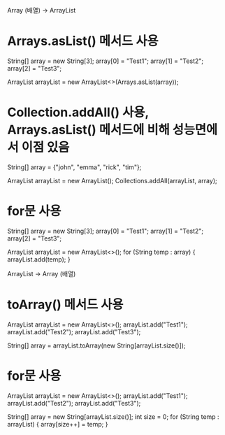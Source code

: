 Array (배열) -> ArrayList

# Arrays.asList() 메서드 사용

String[] array = new String[3];
array[0] = "Test1";
array[1] = "Test2";
array[2] = "Test3";

ArrayList<String> arrayList = new ArrayList<>(Arrays.asList(array));


# Collection.addAll() 사용, Arrays.asList() 메서드에 비해 성능면에서 이점 있음
String[] array = {"john", "emma", "rick", "tim"};

ArrayList<String> arrayList = new ArrayList<String>();
Collections.addAll(arrayList, array);


# for문 사용

String[] array = new String[3];
array[0] = "Test1";
array[1] = "Test2";
array[2] = "Test3";

ArrayList<String> arrayList = new ArrayList<>();
for (String temp : array) {
    arrayList.add(temp);
}



ArrayList -> Array (배열)

# toArray() 메서드 사용

ArrayList<String> arrayList = new ArrayList<>();
arrayList.add("Test1");
arrayList.add("Test2");
arrayList.add("Test3");

String[] array = arrayList.toArray(new String[arrayList.size()]);


# for문 사용

ArrayList<String> arrayList = new ArrayList<>();
arrayList.add("Test1");
arrayList.add("Test2");
arrayList.add("Test3");

String[] array = new String[arrayList.size()];
int size = 0;
for (String temp : arrayList) {
    array[size++] = temp;
}

